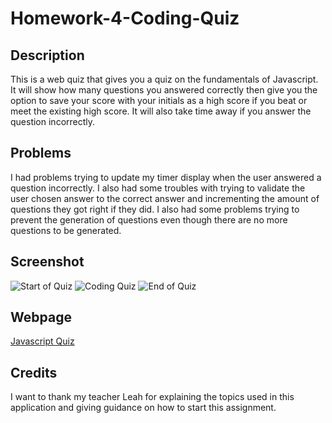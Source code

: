 # Homework-4-Coding-Quiz

## Description
This is a web quiz that gives you a quiz on the fundamentals of Javascript. It will show how many questions you answered correctly then give you the option to save your score with your initials as a high score if you beat or meet the existing high score. It will also take time away if you answer the question incorrectly.

## Problems
I had problems trying to update my timer display when the user answered a question incorrectly. I also had some troubles with trying to validate the user chosen answer to the correct answer and incrementing the amount of questions they got right if they did. I also had some problems trying to prevent the generation of questions even though there are no more questions to be generated.

## Screenshot
![Start of Quiz](../assets/images/screencapture-echo1826-github-io-Homework-4-Coding-Quiz-2021-09-27-17_47_18.png)
![Coding Quiz](../assets/images/screencapture-echo1826-github-io-Homework-4-Coding-Quiz-2021-09-27-17_44_30.png)
![End of Quiz](../assets/images/screencapture-echo1826-github-io-Homework-4-Coding-Quiz-2021-09-27-17_47_07.png)

## Webpage
[Javascript Quiz](https://echo1826.github.io/Homework-4-Coding-Quiz/)

## Credits
I want to thank my teacher Leah for explaining the topics used in this application and giving guidance on how to start this assignment.